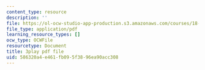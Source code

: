 ```yaml
---
content_type: resource
description: ''
file: https://ol-ocw-studio-app-production.s3.amazonaws.com/courses/18-01sc-single-variable-calculus-fall-2010/586320a4e461fb095f3896ea90acc308_KhwQKE_tld0.pdf
file_type: application/pdf
learning_resource_types: []
ocw_type: OCWFile
resourcetype: Document
title: 3play pdf file
uid: 586320a4-e461-fb09-5f38-96ea90acc308
---
```


